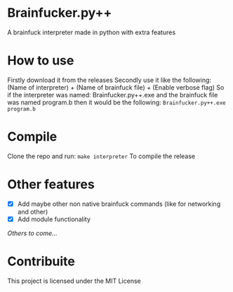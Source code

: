 # Brainfucker.py++
A brainfuck interpreter made in python with extra features

# How to use
Firstly download it from the releases
Secondly use it like the following:
(Name of interpreter) + (Name of brainfuck file) + (Enable verbose flag)
So if the interpreter was named: Brainfucker.py++.exe and the brainfuck file was named program.b then it would be the following:
`Brainfucker.py++.exe program.b`

# Compile
Clone the repo and run:
`make interpreter`
To compile the release

# Other features
- [x] Add maybe other non native brainfuck commands (like for networking and other)
- [x] Add module functionality

*Others to come...*

# Contribuite
This project is licensed under the MIT License

